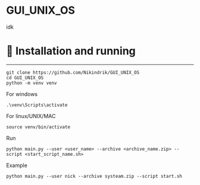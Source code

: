 # GUI_UNIX_OS

idk

# 📘 Installation and running

---

```commandline
git clone https://github.com/Nikindrik/GUI_UNIX_OS
cd GUI_UNIX_OS
python -m venv venv
```
For windows
```commandline
.\venv\Scripts\activate   
```
For linux/UNIX/MAC
```commandline
source venv/bin/activate
```
Run
```commandline
python main.py --user <user_name> --archive <archive_name.zip> --script <start_script_name.sh>
```
Example
```editorconfig
python main.py --user nick --archive systeam.zip --script start.sh
```
